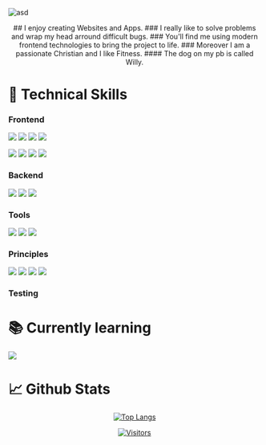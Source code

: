 ![asd](https://user-images.githubusercontent.com/45995648/148986147-8f6fc7d1-410a-401c-9ca9-df7ed7552486.png)
<div align="center">
 ## I enjoy creating Websites and Apps.
 ### I really like to solve problems and wrap my head arround difficult bugs. 
 ### You'll find me using modern frontend technologies to bring the project to life. 
 ### Moreover I am a passionate Christian and I like Fitness.
 #### The dog on my pb is called Willy.
</div>

# 💼 Technical Skills

### Frontend

![](https://img.shields.io/badge/Style-HTML5-informational?style=flat&logo=HTML5&color=E34F26)
![](https://img.shields.io/badge/Style-CSS3-informational?style=flat&logo=CSS3&color=1572B6)
![](https://img.shields.io/badge/Style-SASS-informational?style=flat&logo=SASS&color=cc6598)
![](https://img.shields.io/badge/Style-Bootstrap-informational?style=flat&logo=Bootstrap&color=7952B3)

![](https://img.shields.io/badge/Code-JavaScript-informational?style=flat&logo=JavaScript&color=F7DF1E)
![](https://img.shields.io/badge/Code-React-informational?style=flat&logo=react&color=61DAFB)
![](https://img.shields.io/badge/Code-CRA-informational?style=flat&logo=createreactapp&color=09D3AC)
![](https://img.shields.io/badge/Code-Swift-informational?style=flat&logo=Swift&color=ef5238)


### Backend

![](https://img.shields.io/badge/Code-Node.js-informational?style=flat&logo=Node.js&color=82bb01)
![](https://img.shields.io/badge/Code-Express.js-informational?style=flat&logo=Express&color=333)
![](https://img.shields.io/badge/Database-MongoDB-informational?style=flat&logo=MongoDB&color=47a248)


### Tools

![](https://img.shields.io/badge/Tools-GitHub-informational?style=flat&logo=GitHub&color=181717)
![](https://img.shields.io/badge/Tools-NPM-informational?style=flat&logo=NPM&color=CB3837)
![](https://img.shields.io/badge/Tools-Netlify-informational?style=flat&logo=netlify&color=00C7B7)

### Principles 

![](https://img.shields.io/badge/Principles-OOP-informational?style=flat&logo=OOP&color=333)
![](https://img.shields.io/badge/Principles-DRY-informational?style=flat&logo=DRY&color=333)
![](https://img.shields.io/badge/Principles-ResponsiveDesign-informational?style=flat&logo=DRY&color=333)
![](https://img.shields.io/badge/Principles-MobileFirstDesign-informational?style=flat&logo=DRY&color=333)

### Testing


# 📚 Currently learning 

![](https://img.shields.io/badge/Principles-CleanCode-informational?style=flat&logo=CleanCode&color=333)

# 📈 Github Stats 
<div align="center">
 
[![Top Langs](https://github-readme-stats.vercel.app/api/top-langs/?username=maxschneidercodes&layout=compact)](https://github.com/maxschneidercodes)


 [![Visitors](https://visitor-badge.glitch.me/badge?page_id=maxschneidercodes.maxschneidercodes)](https://maxschneidercodes.netlify.app/)
  
</div>

